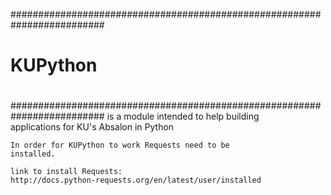 #########################################################################
#                                                                       #
#   KUPython                                                            #
#                                                                       #
#########################################################################
    is a module intended to help building                     
    applications for KU's Absalon in Python                             

    In order for KUPython to work Requests need to be                   
    installed.

    link to install Requests:                                           
    http://docs.python-requests.org/en/latest/user/installed            
